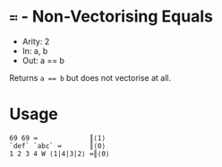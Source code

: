 # `≕` - Non-Vectorising Equals

- Arity: 2
- In: a, b
- Out: a == b

Returns `a == b` but does not vectorise at all.

# Usage
```
69 69 ≕             ║⟨1⟩
`def` `abc` ≕       ║⟨0⟩
1 2 3 4 W ⟨1|4|3|2⟩ ≕║⟨0⟩
```
